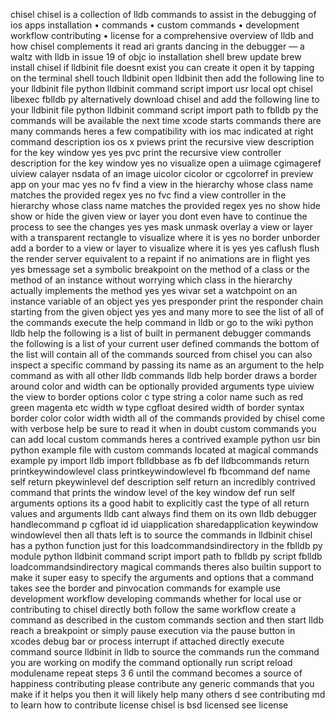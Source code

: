 chisel chisel is a collection of lldb commands to assist in the debugging of ios apps installation • commands • custom commands • development workflow contributing • license for a comprehensive overview of lldb and how chisel complements it read ari grants dancing in the debugger — a waltz with lldb in issue 19 of objc io installation shell brew update brew install chisel if lldbinit file doesnt exist you can create it open it by tapping on the terminal shell touch lldbinit open lldbinit then add the following line to your lldbinit file python lldbinit command script import usr local opt chisel libexec fblldb py alternatively download chisel and add the following line to your lldbinit file python lldbinit command script import path to fblldb py the commands will be available the next time xcode starts commands there are many commands heres a few compatibility with ios mac indicated at right command description ios os x pviews print the recursive view description for the key window yes yes pvc print the recursive view controller description for the key window yes no visualize open a uiimage cgimageref uiview calayer nsdata of an image uicolor cicolor or cgcolorref in preview app on your mac yes no fv find a view in the hierarchy whose class name matches the provided regex yes no fvc find a view controller in the hierarchy whose class name matches the provided regex yes no show hide show or hide the given view or layer you dont even have to continue the process to see the changes yes yes mask unmask overlay a view or layer with a transparent rectangle to visualize where it is yes no border unborder add a border to a view or layer to visualize where it is yes yes caflush flush the render server equivalent to a repaint if no animations are in flight yes yes bmessage set a symbolic breakpoint on the method of a class or the method of an instance without worrying which class in the hierarchy actually implements the method yes yes wivar set a watchpoint on an instance variable of an object yes yes presponder print the responder chain starting from the given object yes yes and many more to see the list of all of the commands execute the help command in lldb or go to the wiki python lldb help the following is a list of built in permanent debugger commands the following is a list of your current user defined commands the bottom of the list will contain all of the commands sourced from chisel you can also inspect a specific command by passing its name as an argument to the help command as with all other lldb commands lldb help border draws a border around color and width can be optionally provided arguments type uiview the view to border options color c type string a color name such as red green magenta etc width w type cgfloat desired width of border syntax border color color width width all of the commands provided by chisel come with verbose help be sure to read it when in doubt custom commands you can add local custom commands heres a contrived example python usr bin python example file with custom commands located at magical commands example py import lldb import fblldbbase as fb def lldbcommands return printkeywindowlevel class printkeywindowlevel fb fbcommand def name self return pkeywinlevel def description self return an incredibly contrived command that prints the window level of the key window def run self arguments options its a good habit to explicitly cast the type of all return values and arguments lldb cant always find them on its own lldb debugger handlecommand p cgfloat id id uiapplication sharedapplication keywindow windowlevel then all thats left is to source the commands in lldbinit chisel has a python function just for this loadcommandsindirectory in the fblldb py module python lldbinit command script import path to fblldb py script fblldb loadcommandsindirectory magical commands theres also builtin support to make it super easy to specify the arguments and options that a command takes see the border and pinvocation commands for example use development workflow developing commands whether for local use or contributing to chisel directly both follow the same workflow create a command as described in the custom commands section and then start lldb reach a breakpoint or simply pause execution via the pause button in xcodes debug bar or process interrupt if attached directly execute command source lldbinit in lldb to source the commands run the command you are working on modify the command optionally run script reload modulename repeat steps 3 6 until the command becomes a source of happiness contributing please contribute any generic commands that you make if it helps you then it will likely help many others d see contributing md to learn how to contribute license chisel is bsd licensed see license